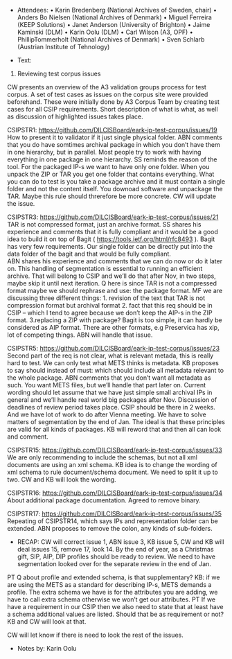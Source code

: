 - Attendees: 
•	Karin Bredenberg (National Archives of Sweden, chair)
•	Anders Bo Nielsen (National Archives of Denmark)
•	Miguel Ferreira (KEEP Solutions)
•	Janet Anderson (University of Brighton)
•	Jaime Kaminski (DLM)
•	Karin Oolu (DLM)
•	Carl Wilson (A3, OPF)
•	PhillipTommerholt (National Archives of Denmark)
•	Sven Schlarb (Austrian Institute of Tehnology) 

- Text:
1. Reviewing test corpus issues

CW presents an overview of the A3 validation groups process for test corpus. A set of test cases as issues on the corpus site were provided beforehand. These were initially done by A3 Corpus Team by creating test cases for all CSIP requirements. Short description of what is what, as well as discussion of  highlighted issues takes place. 

CSIPSTR1: 
https://github.com/DILCISBoard/eark-ip-test-corpus/issues/19
How to present it to validator if it just single physical folder. ABN comments that you do have  somtimes archival package in which you don’t have them in one hierarchy, but in parallel. Most people try to work with having everything in one package in one hierarchy.
SS reminds the reason of the tool. For the packaged IP-s we want to have only one folder. When you unpack the ZIP or TAR you get one folder that contains everything. What you can do to test is you take a package archive and it must contain a single folder and not the content itself. You downoad software and unpackage the TAR. Maybe this rule should threrefore be more concrete. 
CW will update the issue.

CSIPSTR3: 
https://github.com/DILCISBoard/eark-ip-test-corpus/issues/21
TAR is not compressed format, just an archive format. SS shares his experience and comments that it is fully compliant and it would be a good idea to build it on top of Bagit ( https://tools.ietf.org/html/rfc8493 ). Bagit has very few requirements. Our single folder  can be directly put into the data folder of the bagit and that would be fully compliant.  
ABN shares his experience and comments that we can do now or do it later on. This handling of segmentation is essential to running an efficient archive. That will belong to CSIP and we’ll do that after Nov, in two steps, maybe skip it until next iteration. Q here is since TAR is not a compressed format maybe we should rephrase and use: the package format.
MF we are discussing three different things: 1. revision of the text that TAR is not compression format but archival format 2. fact that this req should be in CSIP – which I tend to agree because we don’t keep the AIP-s in the ZIP format. 3.replacing a ZIP with package? Bagit is too simple, it can hardly be considered as AIP format. There are other formats, e.g Preservica has xip, lot of competing things. 
ABN will handle that issue.

CSIPSTR5: 
https://github.com/DILCISBoard/eark-ip-test-corpus/issues/23
Second part of the req is not clear, what is relevant metada, this is really hard to test. We can only test what METS thinks is metadata. KB proposes to say should instead of must: which should include all metadata relevant to the whole package. ABN comments that you don’t want all metadata as such. You want METS files, but we’ll handle that part later on. Current wording should let assume that we have just simple small archival IPs in general and we’ll handle real world big packages after Nov. 
Discussion of deadlines of review period takes place. CSIP should be there in 2 weeks. And we have lot of work to do after Vienna meeting. We have to solve matters of segmentation by the end of Jan. The ideal is that these principles are valid for all kinds of packages. 
KB will reword that and then all can look and comment. 

CSIPSTR15: 
https://github.com/DILCISBoard/eark-ip-test-corpus/issues/33
We are only recommending to include the schemas, but not all xml documents are using an xml schema.  KB idea is to change the wording of xml schema to rule document/schema document. We need to split it up to two. CW and KB will look the wording. 

CSIPSTR16: 
https://github.com/DILCISBoard/eark-ip-test-corpus/issues/34
About additional package documentation. Agreed to remove binary. 

CSIPSTR17: 
https://github.com/DILCISBoard/eark-ip-test-corpus/issues/35
Repeating of CSIPSTR14, which says IPs and representation folder can be extended. ABN proposes to remove the colon, any kinds of sub-folders. 

- RECAP: CW will correct issue 1, ABN issue 3, KB issue 5, CW and KB will deal issues 15, remove 17, look 14. By the end of year, as a Christmas gift, SIP, AIP, DIP profiles should be ready to review. We need to have segmentation looked over for the separate review in the end of Jan. 

PT Q about profile and extended schema, is that supplementary? KB: if we are using the METS as a standard for describing IP-s, METS demands a profile. The extra schema we have is for the attributes you are adding, we have to call extra schema otherwise we won’t get our attributes. 
PT If we have a requirement in our CSIP then we also need to state that at least have a schema additional values are listed. Should that be as requirement or not? KB and CW will look at that. 

CW will let know if there is need to look the rest of the issues. 

- Notes by: Karin Oolu
